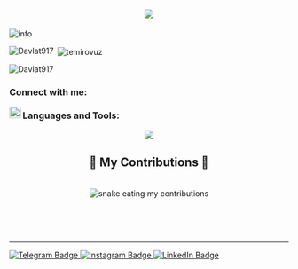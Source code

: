 


<h1 align="center">
    <img src="https://readme-typing-svg.herokuapp.com/?font=Righteous&size=35&center=true&vCenter=true&width=500&height=70&duration=4000&lines=Welcome+to!+;+My+Github+Accont;" />
</h1>

<img src="https://github-profile-summary-cards.vercel.app/api/cards/profile-details?username=Davlat917&theme=github_dark" alt="info">

<p><img align="left" src="https://github-readme-stats.vercel.app/api/top-langs?username=Davlat917&show_icons=true&locale=en&layout=compact" alt="Davlat917" /></p>

<p>&nbsp;<img align="center" src="https://github-readme-stats.vercel.app/api?username=Davlat917&show_icons=true&locale=en" alt="temirovuz" /></p>


<p><img align="center" src="https://github-readme-streak-stats.herokuapp.com/?user=Davlat917" alt="Davlat917" /></p>


<!-- [![willianrod's wakatime stats](https://github-readme-stats.vercel.app/api/wakatime?username=bekhzod&theme=github_dark&layout=compact)](https://wakatime.com/@bekhzod) -->


<h3 align="left">Connect with me:</h3>
<a href="https://t.me/davlat917"><img align="left" src="https://upload.wikimedia.org/wikipedia/commons/8/83/Telegram_2019_Logo.svg" alt="Yu Shi | Instagram" width="21px"/></a>




<h3 align="left">Languages and Tools:</h3>
<p align="center">
      <img src="https://skillicons.dev/icons?i=git,python,cpp,sqlite,postman,github,gitlab,linux,dart,Flutter" />
</p>

<div align="center">
  <h2>🐍 My Contributions 🐍</h2>
  <br>
  <img alt="snake eating my contributions" src="https://raw.githubusercontent.com/Davlat917/Davlat917/output/github-contribution-grid-snake.svg" />
  
  <br/><br/><br/>
</div>

<hr/>
<div id="badges">
  <a href="https://t.me/davlat917">
    <img src="https://img.shields.io/badge/Telegram-blue?style=for-the-badge&logo=telegram&logoColor=white" alt="Telegram Badge"/>
  </a>
  <a href="https://www.instagram.com/salimov.d1/">
    <img src="https://img.shields.io/badge/Instagram-purple?style=for-the-badge&logo=instagram&logoColor=white" alt="Instagram Badge"/>
  </a>
    <a href="https://www.linkedin.com/in/rustam-jumanazarov-2545352aa/">
    <img src="https://img.shields.io/badge/LinkedIn-blue?style=for-the-badge&logo=linkedin&logoColor=white" alt="LinkedIn Badge"/>
</a>

</div>
